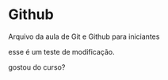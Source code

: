 # Github

Arquivo da aula de Git e Github para iniciantes

esse é um teste de modificação.



gostou do curso?
